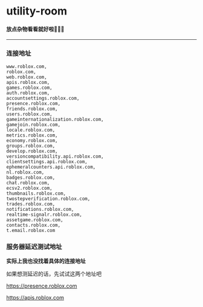 # utility-room

#### 放点杂物看看就好啦🤣🤣🤣
---------

### 连接地址
```
www.roblox.com,
roblox.com,
web.roblox.com,
apis.roblox.com,
games.roblox.com,
auth.roblox.com,
accountsettings.roblox.com,
presence.roblox.com,
friends.roblox.com,
users.roblox.com,
gameinternationalization.roblox.com,
gamejoin.roblox.com,
locale.roblox.com,
metrics.roblox.com,
economy.roblox.com,
groups.roblox.com,
develop.roblox.com,
versioncompatibility.api.roblox.com,
clientsettings.api.roblox.com,
ephemeralcounters.api.roblox.com,
nl.roblox.com,
badges.roblox.com,
chat.roblox.com,
ecsv2.roblox.com,
thumbnails.roblox.com,
twostepverification.roblox.com,
trades.roblox.com,
notifications.roblox.com,
realtime-signalr.roblox.com,
assetgame.roblox.com,
contacts.roblox.com,
t.email.roblox.com
```
### 服务器延迟测试地址

**实际上我也没找着具体的连接地址**

如果想测延迟的话，先试试这两个地址吧

https://presence.roblox.com

https://apis.roblox.com


